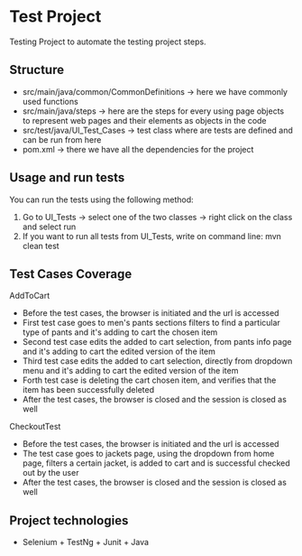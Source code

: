 # Test Project

Testing Project to automate the testing project steps.

## Structure
- src/main/java/common/CommonDefinitions -> here we have commonly used functions
- src/main/java/steps -> here are the steps for every using page objects to represent web pages and their elements as objects in the code
- src/test/java/UI_Test_Cases -> test class where are tests are defined and can be run from here
- pom.xml -> there we have all the dependencies for the project

## Usage and run tests
You can run the tests using the following method:
1. Go to UI_Tests -> select one of the two classes -> right click on the class and select run
2. If you want to run all tests from UI_Tests, write on command line: mvn clean test

## Test Cases Coverage
AddToCart
- Before the test cases, the browser is initiated and the url is accessed
- First test case goes to men's pants sections filters to find a particular type of pants and it's adding to cart the chosen item
- Second test case edits the added to cart selection, from pants info page and it's adding to cart the edited version of the item
- Third test case edits the added to cart selection, directly from dropdown menu and it's adding to cart the edited version of the item
- Forth test case is deleting the cart chosen item, and verifies that the item has been successfully deleted
- After the test cases, the browser is closed and the session is closed as well

CheckoutTest
- Before the test cases, the browser is initiated and the url is accessed
- The test case goes to jackets page, using the dropdown from home page, filters a certain jacket, is added to cart and is successful checked out by the user
- After the test cases, the browser is closed and the session is closed as well


## Project technologies
- Selenium + TestNg + Junit + Java